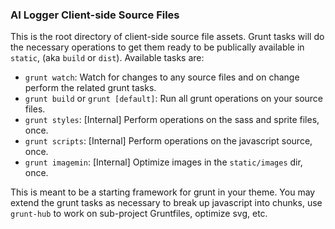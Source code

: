 ### AI Logger Client-side Source Files

This is the root directory of client-side source file assets. Grunt tasks will do the necessary operations to get them ready to be publically available in `static`, (aka `build` or `dist`). Available tasks are:

* `grunt watch`: Watch for changes to any source files and on change perform the related grunt tasks.
* `grunt build` or `grunt [default]`: Run all grunt operations on your source files.
* `grunt styles`: [Internal] Perform operations on the sass and sprite files, once.
* `grunt scripts`: [Internal] Perform operations on the javascript source, once.
* `grunt imagemin`: [Internal] Optimize images in the `static/images` dir, once.

This is meant to be a starting framework for grunt in your theme. You may extend the grunt tasks as necessary to break up javascript into chunks, use `grunt-hub` to work on sub-project Gruntfiles, optimize svg, etc.
